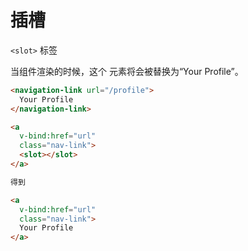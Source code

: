 # 插槽

`<slot>` 标签

当组件渲染的时候，这个 <slot> 元素将会被替换为“Your Profile”。

```html
<navigation-link url="/profile">
  Your Profile
</navigation-link>
```

```html
<a
  v-bind:href="url"
  class="nav-link">
  <slot></slot>
</a>

得到 

<a
  v-bind:href="url"
  class="nav-link">
  Your Profile
</a>
```

